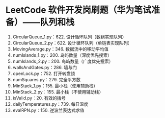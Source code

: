 # LeetCode 软件开发岗刷题（华为笔试准备）——队列和栈
1. CircularQueue_1.py：622. 设计循环队列（数组实现队列）
2. CircularQueue_2.py：622. 设计循环队列（单链表实现队列）
3. MovingAverage.py：346. 数据流中的移动平均值
4. numIslands_1.py：200. 岛屿数量（深度优先搜索）
5. numIslands_2.py：200. 岛屿数量（广度优先搜索）
6. wallsAndGates.py：286. 墙与门
7. openLock.py：752. 打开转盘锁
8. numSquares.py：279. 完全平方数
9. MinStack_1.py：155. 最小栈（使用辅助栈）
10. MinStack_2.py：155. 最小栈（不使用辅助栈）
11. isValid.py：20. 有效的括号
12. dailyTemperatures.py：739. 每日温度
13. evalRPN.py：150. 逆波兰表达式求值
